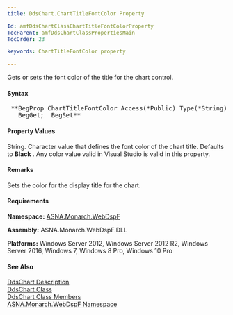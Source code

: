 ```yaml
---
title: DdsChart.ChartTitleFontColor Property

Id: amfDdsChartClassChartTitleFontColorProperty
TocParent: amfDdsChartClassPropertiesMain
TocOrder: 23

keywords: ChartTitleFontColor property

---
```


Gets or sets the font color of the title for the chart control. 

#### Syntax
<pre class="prettyprint"> **BegProp ChartTitleFontColor Access(*Public) Type(*String)
   BegGet;  BegSet** </pre>

#### Property Values
String. Character value that defines the font color of the chart title. Defaults to **Black** . Any color value valid in Visual Studio is valid in this property.

#### Remarks
Sets the color for the display title for the chart.

#### Requirements
**Namespace:** [ASNA.Monarch.WebDspF](amfWebDspFNamespace.html)

**Assembly:** ASNA.Monarch.WebDspF.DLL

**Platforms:** Windows Server 2012, Windows Server 2012 R2, Windows Server 2016, Windows 7, Windows 8 Pro, Windows 10 Pro

#### See Also
[DdsChart Description](amfUnderstandingCharts.html)<br /> [ DdsChart Class](amfDdsChartClass.html) <br /> [ DdsChart Class Members](amfDdsChartClassMembers.html) <br /> [ ASNA.Monarch.WebDspF Namespace](amfWebDspFNamespace.html) 
